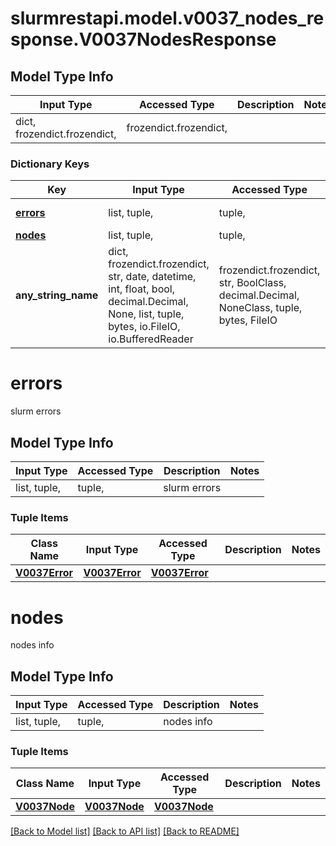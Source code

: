# slurmrestapi.model.v0037_nodes_response.V0037NodesResponse

## Model Type Info
Input Type | Accessed Type | Description | Notes
------------ | ------------- | ------------- | -------------
dict, frozendict.frozendict,  | frozendict.frozendict,  |  | 

### Dictionary Keys
Key | Input Type | Accessed Type | Description | Notes
------------ | ------------- | ------------- | ------------- | -------------
**[errors](#errors)** | list, tuple,  | tuple,  | slurm errors | [optional] 
**[nodes](#nodes)** | list, tuple,  | tuple,  | nodes info | [optional] 
**any_string_name** | dict, frozendict.frozendict, str, date, datetime, int, float, bool, decimal.Decimal, None, list, tuple, bytes, io.FileIO, io.BufferedReader | frozendict.frozendict, str, BoolClass, decimal.Decimal, NoneClass, tuple, bytes, FileIO | any string name can be used but the value must be the correct type | [optional]

# errors

slurm errors

## Model Type Info
Input Type | Accessed Type | Description | Notes
------------ | ------------- | ------------- | -------------
list, tuple,  | tuple,  | slurm errors | 

### Tuple Items
Class Name | Input Type | Accessed Type | Description | Notes
------------- | ------------- | ------------- | ------------- | -------------
[**V0037Error**](V0037Error.md) | [**V0037Error**](V0037Error.md) | [**V0037Error**](V0037Error.md) |  | 

# nodes

nodes info

## Model Type Info
Input Type | Accessed Type | Description | Notes
------------ | ------------- | ------------- | -------------
list, tuple,  | tuple,  | nodes info | 

### Tuple Items
Class Name | Input Type | Accessed Type | Description | Notes
------------- | ------------- | ------------- | ------------- | -------------
[**V0037Node**](V0037Node.md) | [**V0037Node**](V0037Node.md) | [**V0037Node**](V0037Node.md) |  | 

[[Back to Model list]](../../README.md#documentation-for-models) [[Back to API list]](../../README.md#documentation-for-api-endpoints) [[Back to README]](../../README.md)

